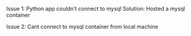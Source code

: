 Issue 1: 
Python app couldn't connect to mysql 
Solution:
Hosted a mysql container

Issue 2: 
Cant connect to mysql container from local machine
